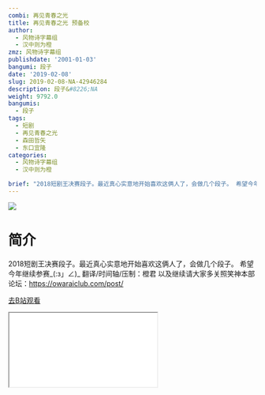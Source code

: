 ```yaml
---
combi: 再见青春之光
title: 再见青春之光 预备校
author:
  - 风物诗字幕组
  - 汉中则为橙
zmz: 风物诗字幕组
publishdate: '2001-01-03'
bangumi: 段子
date: '2019-02-08'
slug: 2019-02-08-NA-42946284
description: 段子&#8226;NA
weight: 9792.0
bangumis:
  - 段子
tags:
  - 短剧
  - 再见青春之光
  - 森田哲矢
  - 东口宜隆
categories:
  - 风物诗字幕组
  - 汉中则为橙

brief: "2018短剧王决赛段子。最近真心实意地开始喜欢这俩人了，会做几个段子。 希望今年继续参赛_(:з」∠)_ 翻译/时间轴/压制：橙君 以及继续请大家多关照笑神本部论坛：https://owaraiclub.com/post/"
---
```

![](https://i.imgur.com/LD3sBQi.jpg)
# 简介  
2018短剧王决赛段子。最近真心实意地开始喜欢这俩人了，会做几个段子。
希望今年继续参赛_(:з」∠)_
翻译/时间轴/压制：橙君
以及继续请大家多关照笑神本部论坛：https://owaraiclub.com/post/  

[去B站观看](https://www.bilibili.com/video/av42946284/)
<div class ="resp-container"><iframe class="testiframe" src="//player.bilibili.com/player.html?aid=42946284"", scrolling="no", allowfullscreen="true" > </iframe></div> 
